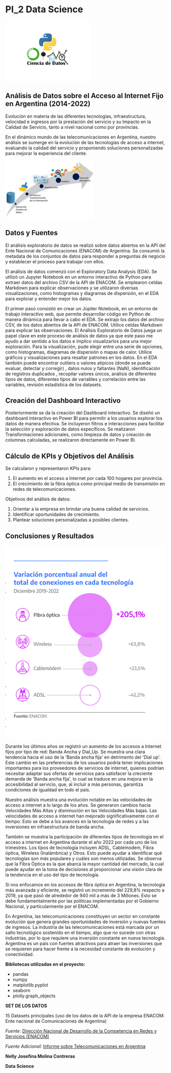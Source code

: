 # PI_2 Data Science 

![Texto Alternativo](img/img1.png)

## Análisis de Datos sobre el Acceso al Internet Fijo en Argentina (2014-2022)

Evolución en materia de las diferentes tecnologías, infraestructura, velocidad e ingresos por la prestación del servicio  y su Impacto en la Calidad de Servicio, tanto a nivel nacional como por provincias. 

En el dinámico mundo de las telecomunicaciones en Argentina, nuestro análisis se sumerge en la evolución de las tecnologías de acceso a internet, evaluando la calidad del servicio y proponiendo soluciones personalizadas para mejorar la experiencia del cliente.

![Texto Alternativo](img/img2.jpg)

## Datos y Fuentes

El análisis exploratorio de datos se realizó sobre datos abiertos en la API del Ente Nacional de Comunicaciones (ENACOM) de Argentina. Se consumió la metadata de los conjuntos de datos para responder a preguntas de negocio y establecer el proceso para trabajar con ellos.

El análisis de datos comenzó con el Exploratory Data Analysis (EDA). Se utilizó un Jupyter Notebook en un entorno interactivo de Python para extraer datos del archivo CSV de la API de ENACOM. Se emplearon celdas Markdown para explicar observaciones y se utilizaron diversas visualizaciones, como histogramas y diagramas de dispersión, en el EDA para explorar y entender mejor los datos.

 El primer pasó consistió en crear un Júpiter Notebook, en un entorno de trabajo interactivo web, que permite desarrollar código en Python de manera dinámica para llevar a cabo el EDA. Se extrajo los datos del archivo CSV, de los datos abiertos de la  API de ENACOM. Utilice celdas Markdown para explicar las  observaciones. El Análisis Exploratorio de Datos juega un papel clave en este proceso de análisis de datos ya que este paso me ayudo a dar sentido a los datos e implico visualizarlos para una mejor exploración. Para la visualización, pude elegir entre una serie de opciones, como histogramas, diagramas de dispersión o mapas de calor. Utilice gráficos y visualizaciones para resaltar patrones en los datos. En el EDA también puede encontrar outliers o valores atípicos (donde se puede evaluar, detectar y corregir) , datos nulos y faltantes (NaN), identificación de registros duplicados , recopilar valores únicos, análisis de diferentes tipos de datos, diferentes tipos de variables y correlación entre las variables, revisión estadística de los datasets.


## Creación del Dashboard Interactivo

Posteriormente se da la creación del Dashboard interactivo. Se diseñó un dashboard interactivo en Power BI para permitir a los usuarios explorar los datos de manera efectiva. Se incluyeron filtros e interacciones para facilitar la selección y exploración de datos específicos. Se realizaron Transformaciones adicionales, como limpieza de datos y creación de columnas calculadas, se realizaron directamente en Power BI.

## Cálculo de KPIs y Objetivos del Análisis

Se calcularon y representaron KPIs para:
1. El aumento en el acceso a Internet por cada 100 hogares por provincia.
2. El crecimiento de la fibra óptica como principal medio de transmisión en redes de telecomunicaciones.

Objetivos del análisis de datos:
1. Orientar a la empresa en brindar una buena calidad de servicios.
2. Identificar oportunidades de crecimiento.
3. Plantear soluciones personalizadas a posibles clientes.

## Conclusiones y Resultados
![Texto Alternativo](img/img3.png)

Durante los últimos años se registró un aumento de los accesos a Internet fijos por tipo de red: Banda Ancha y Dial_Up. Se muestra una clara tendencia hacia el uso de la 'Banda ancha fija' en detrimento del 'Dial up'. Este cambio en las preferencias de los usuarios podría tener implicaciones importantes para los proveedores de servicios de internet, quienes podrían necesitar adaptar sus ofertas de servicios para satisfacer la creciente demanda de 'Banda ancha fija', lo cual se traduce en una mejora en la accesibilidad al servicio, que, al incluir a más personas, garantiza condiciones de igualdad en todo el país.

Nuestro análisis muestra una evolución notable en las velocidades de acceso a internet a lo largo de los años. Se generaron cambios hacia Velocidades Más Altas y disminución en las Velocidades Más bajas. Las velocidades de acceso a internet han mejorado significativamente con el tiempo. Esto se debe a los avances en la tecnología de redes y a las inversiones en infraestructura de banda ancha.

También se muestra la participación de diferentes tipos de tecnología en el acceso a internet en Argentina durante el año 2022 por cada uno de los trimestres. Los tipos de tecnología incluyen ADSL, Cablemodem, Fibra óptica, Wireless (Inalámbrica) y Otros. Esto puede ayudar a identificar qué tecnologías son más populares y cuáles son menos utilizadas. Se observa que la Fibra Óptica es la que abarca la mayor cantidad del mercado, la cual puede ayudar en la toma de decisiones al proporcionar una visión clara de la tendencia en el uso del tipo de tecnología.

Si nos enfocamos en los accesos de fibra óptica en Argentina, la tecnología más avanzada y eficiente, se registró un incremento del 229,8% respecto a 2019, ya que pasó de alrededor de 940 mil a más de 3 Millones. Esto se debe fundamentalmente por las políticas implementadas por el Gobierno Nacional, y particularmente por el ENACOM.

En Argentina, las telecomunicaciones constituyen un sector en constante evolución que genera grandes oportunidades de inversión y nuevas fuentes de ingresos. La industria de las telecomunicaciones está marcada por un salto tecnológico sostenido en el tiempo, algo que no sucede con otras industrias, por lo que requiere una inversión constante en nueva tecnología. Argentina es un país con fuertes atractivos para atraer las inversiones que se requieren para hacer frente a la necesidad constante de evolución y conectividad.




**Bibliotecas utilizadas en el proyecto:**
- pandas
- numpy
- matplotlib.pyplot
- seaborn
- plotly.graph_objects


**SET DE LOS DATOS** 

15 Datasets principales (uso de los datos de la API de la empresa ENACOM: Ente nacional de Comunicaciones de Argentina)

*Fuente:* [Dirección Nacional de Desarrollo de la Competencia en Redes y Servicios (ENACOM)](https://www.enacom.gob.ar/institucional)

*Fuente Adicional:* [Informe sobre Telecomunicaciones en Argentina](https://www.inversionycomercio.ar/pdf/sectores/telecomunicaciones/AAICI_TecnoTEL.pdf)


**Nelly Josefina Molina Contreras**

**Data Science** 

